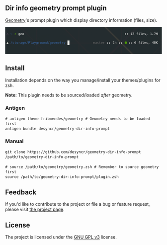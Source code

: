 ## Dir info geometry prompt plugin

[Geometry](https://github.com/frmendes/geometry)'s prompt plugin which display directory information (files, size).


![screenshot](https://raw.githubusercontent.com/desyncr/geometry-dir-info-prompt/master/screenshot.png)

## Install

Installation depends on the way you manage/install your themes/plugins for zsh.

**Note:** This plugin needs to be sourced/loaded _after_ geometry.

### Antigen

    # antigen theme fribmendes/geometry # Geometry needs to be loaded first
    antigen bundle desyncr/geometry-dir-info-prompt

### Manual

    git clone https://github.com/desyncr/geometry-dir-info-prompt /path/to/geometry-dir-info-prompt
    
    # source /path/to/geometry/geometry.zsh # Remember to source geometry first
    source /path/to/geometry-dir-info-prompt/plugin.zsh
    
## Feedback

If you'd like to contribute to the project or file a bug or feature request, please visit
[the project page][1].

## License

The project is licensed under the [GNU GPL v3][2] license.

  [1]: https://github.com/desyncr/geometry-dir-info-prompt/
  [2]: http://www.gnu.org/licenses/gpl.html
